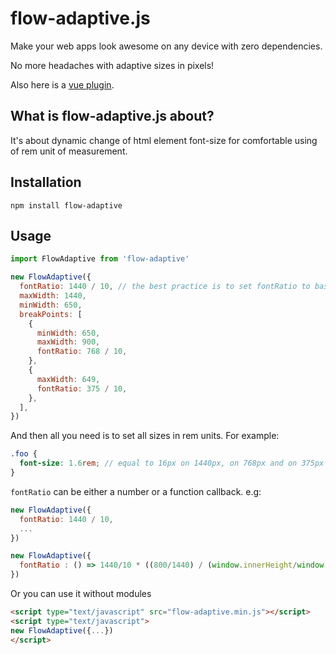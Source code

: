 # flow-adaptive.js

Make your web apps look awesome on any device with zero dependencies.

No more headaches with adaptive sizes in pixels!

Also here is a [vue plugin](https://github.com/SashaSansay/flow-adaptive-vue).

## What is flow-adaptive.js about?

It's about dynamic change of html element font-size for comfortable using of rem
unit of measurement. 

## Installation

`npm install flow-adaptive`

## Usage

```javascript
import FlowAdaptive from 'flow-adaptive'

new FlowAdaptive({
  fontRatio: 1440 / 10, // the best practice is to set fontRatio to base layout width / 10
  maxWidth: 1440,
  minWidth: 650,
  breakPoints: [
    {
      minWidth: 650,
      maxWidth: 900,
      fontRatio: 768 / 10,
    },
    {
      maxWidth: 649,
      fontRatio: 375 / 10,
    },
  ],
})
```

And then all you need is to set all sizes in rem units. For example: 

```scss
.foo {
  font-size: 1.6rem; // equal to 16px on 1440px, on 768px and on 375px screen width 
}
```

`fontRatio` can be either a number or a function callback. e.g: 

```javascript
new FlowAdaptive({
  fontRatio: 1440 / 10,
  ...
})
```

```javascript
new FlowAdaptive({
  fontRatio : () => 1440/10 * ((800/1440) / (window.innerHeight/window.innerWidth)),
})
```

Or you can use it without modules

```html
<script type="text/javascript" src="flow-adaptive.min.js"></script>
<script type="text/javascript">
new FlowAdaptive({...})
</script>
```
